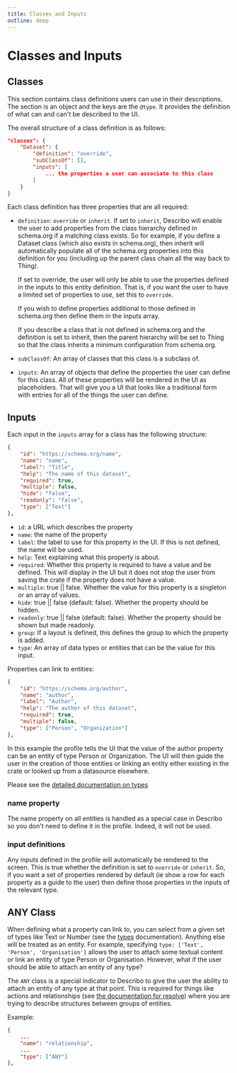 ```yaml
---
title: Classes and Inputs
outline: deep
---
```


# Classes and Inputs

## Classes

This section contains class definitions users can use in their descriptions. The section is an
object and the keys are the `@type`. It provides the definition of what can and can't be described
to the UI.

The overall structure of a class definition is as follows:

```JSON
"classes": {
    "Dataset": {
        "definition": "override",
        "subClassOf": [],
        "inputs": [
            ... the properties a user can associate to this class
        ]
    }
}
```

Each class definition has three properties that are all required:

-   `definition`: `override` or `inherit`. If set to `inherit`, Describo will enable the user to add
    properties from the class hierarchy defined in schema.org if a matching class exists. So for
    example, if you define a Dataset class (which also exists in schema.org), then inherit will
    automatically populate all of the schema.org properties into this definition for you (including
    up the parent class chain all the way back to Thing).

    If set to override, the user will only be able to use the properties defined in the inputs to
    this entity definition. That is, if you want the user to have a limited set of properties to
    use, set this to `override`.

    If you wish to define properties additional to those defined in schema.org then define them in
    the inputs array.

    If you describe a class that is not defined in schema.org and the definition is set to inherit,
    then the parent hierarchy will be set to Thing so that the class inherits a minimum
    configuration from schema.org.

-   `subClassOf`: An array of classes that this class is a subclass of.

-   `inputs`: An array of objects that define the properties the user can define for this class. All
    of these properties will be rendered in the UI as placeholders. That will give you a UI that
    looks like a traditional form with entries for all of the things the user can define.

## Inputs

Each input in the `inputs` array for a class has the following structure:

```JSON
{
    "id": "https://schema.org/name",
    "name": "name",
    "label": "Title",
    "help": "The name of this dataset",
    "required": true,
    "multiple": false,
    "hide": "false",
    "readonly": "false",
    "type": ["Text"]
},
```

-   `id`: a URL which describes the property
-   `name`: the name of the property
-   `label`: the label to use for this property in the UI. If this is not defined, the name will be
    used.
-   `help`: Text explaining what this property is about.
-   `required`: Whether this property is required to have a value and be defined. This will display
    in the UI but it does not stop the user from saving the crate if the property does not have a
    value.
-   `multiple`: true || false. Whether the value for this property is a singleton or an array of
    values.
-   `hide`: true || false (default: false). Whether the property should be hidden.
-   `readonly`: true || false (default: false). Whether the property should be shown but made
    readonly.
-   `group`: If a layout is defined, this defines the group to which the property is added.
-   `type`: An array of data types or entities that can be the value for this input.

Properties can link to entities:

```JSON
{
    "id": "https://schema.org/author",
    "name": "author",
    "label": "Author",
    "help": "The author of this dataset",
    "required": true,
    "multiple": false,
    "type": ["Person", "Organization"]
},
```

In this example the profile tells the UI that the value of the author property can be an entity of
type Person or Organization. The UI will then guide the user in the creation of those entities or
linking an entity either existing in the crate or looked up from a datasource elsewhere.

Please see the [detailed documentation on types](./types.md)

### name property

The name property on all entities is handled as a special case in Describo so you don't need to
define it in the profile. Indeed, it will not be used.

### input definitions

Any inputs defined in the profile will automatically be rendered to the screen. This is true whether
the definition is set to `override` or `inherit`. So, if you want a set of properties rendered by
default (ie show a row for each property as a guide to the user) then define those properties in the
inputs of the relevant type.

## ANY Class

When defining what a property can link to, you can select from a given set of types like Text or
Number (see the [types](/docs/profiles/types) documentation). Anything else will be treated as an
entity. For example, specifying `type: ['Text', 'Person', 'Organisation']` allows the user to attach
some textual content or link an entity of type Person or Organisation. However, what if the user
should be able to attach an entity of any type?

The `ANY` class is a special indicator to Describo to give the user the ability to attach an entity
of any type at that point. This is required for things like actions and relationships (see
[the documentation for resolve](./resolve.md)) where you are trying to describe structures between
groups of entities.

Example:

```JSON
{
    ...
    "name": "relationship",
    ...
    "type": ["ANY"]
},
```
